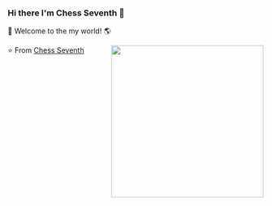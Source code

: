 ### Hi there I'm Chess Seventh :robot:

🚀 Welcome to the my world! 🌎

<img align='right'   width="300" src="https://github-readme-stats.vercel.app/api?username=chess-seventh&show_icons=true&title_color=fff&icon_color=79ff97&text_color=9f9f9f&bg_color=151515">

<!--START_SECTION:waka-->
<!--END_SECTION:waka-->

⭐️ From [Chess Seventh](https://github.com/chess-seventh/)
